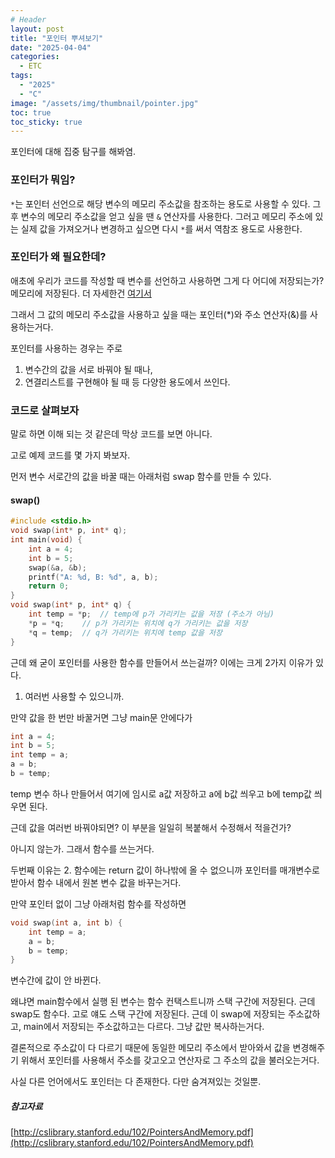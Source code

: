```yaml
---
# Header
layout: post
title: "포인터 뿌셔보기"
date: "2025-04-04"
categories: 
  - ETC
tags: 
  - "2025"
  - "C"
image: "/assets/img/thumbnail/pointer.jpg"
toc: true
toc_sticky: true
---
```

포인터에 대해 집중 탐구를 해봐염.

### 포인터가 뭐임?
`*`는 포인터 선언으로 해당 변수의 메모리 주소값을 참조하는 용도로 사용할 수 있다.
그 후 변수의 메모리 주소값을 얻고 싶을 땐 `&` 연산자를 사용한다.
그러고 메모리 주소에 있는 실제 값을 가져오거나 변경하고 싶으면 다시 `*`를 써서 역참조 용도로 사용한다.

### 포인터가 왜 필요한데?
애초에 우리가 코드를 작성할 때 변수를 선언하고 사용하면 그게 다 어디에 저장되는가?
메모리에 저장된다. 더 자세한건 [여기서](https://dpwls02142.github.io/posts/itertools-%EB%9D%BC%EC%9D%B4%EB%B8%8C%EB%9F%AC%EB%A6%AC%EC%99%80-%EB%A9%94%EB%AA%A8%EB%A6%AC-%EA%B5%AC%EC%A1%B0/#%EB%8D%B0%EC%9D%B4%ED%84%B0%EA%B0%80-%EB%A9%94%EB%AA%A8%EB%A6%AC%EC%97%90-%EC%8C%93%EC%9D%B4%EB%8A%94-%EA%B3%BC%EC%A0%95)

그래서 그 값의 메모리 주소값을 사용하고 싶을 때는 포인터(*)와 주소 연산자(&)를 사용하는거다.

포인터를 사용하는 경우는 주로
1. 변수간의 값을 서로 바꿔야 될 때나,
2. 연결리스트를 구현해야 될 때 등
다양한 용도에서 쓰인다.

### 코드로 살펴보자
말로 하면 이해 되는 것 같은데 막상 코드를 보면 아니다.

고로 예제 코드를 몇 가지 봐보자.

먼저 변수 서로간의 값을 바꿀 때는 아래처럼 swap 함수를 만들 수 있다.

#### swap()
```c
#include <stdio.h>
void swap(int* p, int* q);
int main(void) {
    int a = 4;
    int b = 5;
    swap(&a, &b);
    printf("A: %d, B: %d", a, b);
    return 0;
}
void swap(int* p, int* q) {
    int temp = *p;  // temp에 p가 가리키는 값을 저장 (주소가 아님)
    *p = *q;    // p가 가리키는 위치에 q가 가리키는 값을 저장
    *q = temp;  // q가 가리키는 위치에 temp 값을 저장
}
```

근데 왜 굳이 포인터를 사용한 함수를 만들어서 쓰는걸까? 이에는 크게 2가지 이유가 있다.
1. 여러번 사용할 수 있으니까.

만약 값을 한 번만 바꿀거면 그냥 main문 안에다가

```c
int a = 4;
int b = 5;
int temp = a;
a = b;
b = temp;
```

temp 변수 하나 만들어서 여기에 임시로 a값 저장하고 a에 b값 씌우고 b에 temp값 씌우면 된다.

근데 값을 여러번 바꿔야되면? 이 부분을 일일히 복붙해서 수정해서 적을건가? 

아니지 않는가. 그래서 함수를 쓰는거다.

두번째 이유는
2. 함수에는 return 값이 하나밖에 올 수 없으니까
포인터를 매개변수로 받아서 함수 내에서 원본 변수 값을 바꾸는거다.

만약 포인터 없이 그냥 아래처럼 함수를 작성하면

```c
void swap(int a, int b) {
    int temp = a;
    a = b;
    b = temp;
}
```

변수간에 값이 안 바뀐다.

왜냐면 main함수에서 실행 된 변수는 함수 컨택스트니까 스택 구간에 저장된다.
근데 swap도 함수다. 고로 얘도 스택 구간에 저장된다.
근데 이 swap에 저장되는 주소값하고, main에서 저장되는 주소값하고는 다르다.
그냥 값만 복사하는거다.

결론적으로 주소값이 다 다르기 때문에 동일한 메모리 주소에서 받아와서 값을 변경해주기 위해서 포인터를 사용해서 주소를 갖고오고 연산자로 그 주소의 값을 불러오는거다.

사실 다른 언어에서도 포인터는 다 존재한다. 다만 숨겨져있는 것일뿐.

##### 참고자료
[http://cslibrary.stanford.edu/102/PointersAndMemory.pdf](http://cslibrary.stanford.edu/102/PointersAndMemory.pdf)